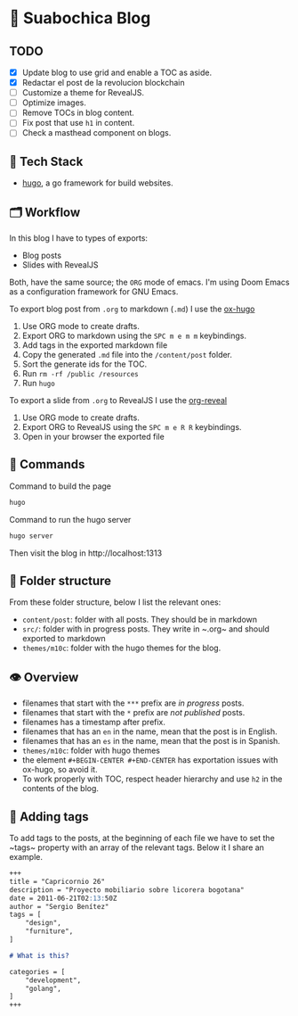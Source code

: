 # 📝 Suabochica Blog

## TODO

- [x] Update blog to use grid and enable a TOC as aside.
- [x] Redactar el post de la revolucion blockchain
- [ ] Customize a theme for RevealJS.
- [ ] Optimize images.
- [ ] Remove TOCs in blog content.
- [ ] Fix post that use `h1` in content.
- [ ] Check a masthead component on blogs.

## 🧰 Tech Stack

- [hugo](https://gohugo.io/getting-started/quick-start/), a go framework for build websites.

## 🗂 Workflow

In this blog I have to types of exports:

- Blog posts
- Slides with RevealJS

Both, have the same source; the `ORG` mode of emacs. I'm using Doom Emacs as a configuration framework for GNU Emacs.

To export blog post from `.org` to markdown (`.md`) I use the [ox-hugo](https://ox-hugo.scripter.co/)

1. Use ORG mode to create drafts.
2. Export ORG to markdown using the `SPC m e m m` keybindings.
3. Add tags in the exported markdown file
4. Copy the generated `.md` file into the `/content/post` folder.
5. Sort the generate ids for the TOC.
7. Run `rm -rf /public /resources`
8. Run `hugo`

To export a slide from `.org` to RevealJS I use the [org-reveal](https://alexshroyer.com/posts/2021-08-13-Org-Reveal.html)

1. Use ORG mode to create drafts.
2. Export ORG to RevealJS using the `SPC m e R R` keybindings.
3. Open in your browser the exported file

## 🚀 Commands

Command to build the page

```sh
hugo
```

Command to run the hugo server

```sh
hugo server
```

Then visit the blog in http://localhost:1313

## 📁  Folder structure

From these folder structure, below I list the relevant ones:

- `content/post`: folder with all posts. They should be in markdown
- `src/`: folder with in progress posts. They write in ~.org~ and should exported to markdown
- `themes/m10c`: folder with the hugo themes for the blog.

## 👁️‍ Overview

- filenames that start with the `***` prefix are _in progress_ posts.
- filenames that start with the `*` prefix are _not published_ posts.
- filenames has a timestamp after prefix.
- filenames that has an `en` in the name, mean that the post is in English.
- filenames that has an `es` in the name, mean that the post is in Spanish.
- `themes/m10c`: folder with hugo themes
- the element `#+BEGIN-CENTER #+END-CENTER` has exportation issues with ox-hugo, so avoid it.
- To work properly with TOC, respect header hierarchy and use `h2` in the contents of the blog.

## 🔖 Adding tags

To add tags to the posts, at the beginning of each file we have to set the ~tags~ property with an array of the relevant tags. Below it I share an example.

``` markdown
+++
title = "Capricornio 26"
description = "Proyecto mobiliario sobre licorera bogotana"
date = 2011-06-21T02:13:50Z
author = "Sergio Benítez"
tags = [
    "design",
    "furniture",
]

# What is this?

categories = [ 
    "development",
    "golang",
]
+++
```

